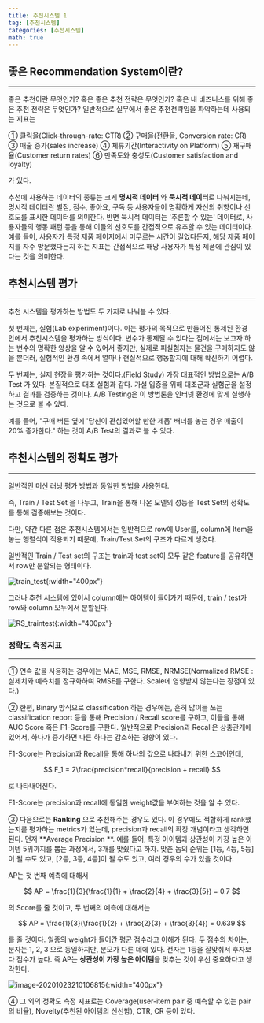 ```yaml
---
title: 추천시스템 1
tag: [추천시스템]
categories: [추천시스템]
math: true
---
```


## 좋은 Recommendation System이란?

---

좋은 추천이란 무엇인가? 혹은 좋은 추천 전략은 무엇인가? 혹은 내 비즈니스를 위해 좋은 추천 전략은 무엇인가? 일반적으로 실무에서 좋은 추천전략임을 파악하는데 사용되는 지표는

① 클릭율(Click-through-rate: CTR)
② 구매율(전환율, Conversion rate: CR)
③ 매출 증가(sales increase)
④ 체류기간(Interactivity on Platform)
⑤ 재구매율(Customer return rates)
⑥ 만족도와 충성도(Customer satisfaction and loyalty)

가 있다.

추천에 사용하는 데이터의 종류는 크게 **명시적 데이터** 와 **묵시적 데이터**로 나눠지는데, 명시적 데이터란 별점, 점수, 좋아요, 구독 등 사용자들이 명확하게 자신의 취향이나 선호도를 표시한 데이터를 의미한다. 반면 묵시적 데이터는 '추론할 수 있는' 데이터로, 사용자들의 행동 패턴 등을 통해 이들의 선호도를 간접적으로 유추할 수 있는 데이터이다. 예를 들어, 사용자가 특정 제품 페이지에서 머무르는 시간이 길었다든지, 해당 제품 페이지를 자주 방문했다든지 하는 지표는 간접적으로 해당 사용자가 특정 제품에 관심이 있다는 것을 의미한다.

## 추천시스템 평가

---

추천 시스템을 평가하는 방법도 두 가지로 나눠볼 수 있다.

첫 번째는, 실험(Lab experiment)이다. 이는 평가의 목적으로 만들어진 통제된 환경 안에서 추천시스템을 평가하는 방식이다. 변수가 통제될 수 있다는 점에서는 보고자 하는 변수의 명확한 양상을 알 수 있어서 좋지만, 실제로 피실험자는 물건을 구매하지도 않을 뿐더러, 실험적인 환경 속에서 얼마나 현실적으로 행동할지에 대해 확신하기 어렵다. 

두 번째는, 실제 현장을 평가하는 것이다.(Field Study) 가장 대표적인 방법으로는 A/B Test 가 있다. 본질적으로 대조 실험과 같다. 가설 입증을 위해 대조군과 실험군을 설정하고 결과를 검증하는 것이다. A/B Testing은 이 방법론을 인터넷 환경에 맞게 실행하는 것으로 볼 수 있다.

예를 들어, "구매 버튼 옆에 '당신이 관심있어할 만한 제품' 배너를 놓는 경우 매출이 20% 증가한다." 하는 것이 A/B Test의 결과로 볼 수 있다.  

## 추천시스템의 정확도 평가

---

일반적인 머신 러닝 평가 방법과 동일한 방법을 사용한다.

즉, Train / Test Set 을 나누고, Train을 통해 나온 모델의 성능을 Test Set의 정확도를 통해 검증해보는 것이다.

다만, 약간 다른 점은 추천시스템에서는 일반적으로 row에 User를, column에 Item을 놓는 행렬식이 적용되기 때문에, Train/Test Set의 구조가 다르게 생겼다. 

일반적인 Train / Test set의 구조는 train과 test set이 모두 같은 feature를 공유하면서 row만 분할되는 형태이다.

![train_test](https://user-images.githubusercontent.com/37925813/96999775-b5781b80-1570-11eb-9fb0-65ae204dbc33.png){:width="400px"}

그러나 추천 시스템에 있어서 column에는 아이템이 들어가기 때문에, train / test가 row와 column 모두에서 분할된다.

![RS_traintest](https://user-images.githubusercontent.com/37925813/96999769-b3ae5800-1570-11eb-85d7-f74512867094.png){:width="400px"}



### 정확도 측정지표

---

① 연속 값을 사용하는 경우에는 MAE, MSE, RMSE, NRMSE(Normalized RMSE : 실제치와 예측치를 정규화하여 RMSE를 구한다. Scale에 영향받지 않는다는 장점이 있다.)

② 한편, Binary 방식으로 classification 하는 경우에는, 흔히 많이들 쓰는 classification report 등을 통해 Precision / Recall score를 구하고, 이들을 통해 AUC Score 혹은 F1-Score를 구한다. 일반적으로 Precision과 Recall은 상충관게에 있어서, 하나가 증가하면 다른 하나는 감소하는 경향이 있다.

F1-Score는 Precision과 Recall을 통해 하나의 값으로 나타내기 위한 스코어인데,



$$
F_1 = 2\frac{precision*recall}{precision + recall}
$$



로 나타내어진다.

F1-Score는 precision과 recall에 동일한 weight값을 부여하는 것을 알 수 있다.

③ 다음으로는 **Ranking** 으로 추천해주는 경우도 있다. 이 경우에도 적합하게 rank했는지를 평가하는 metrics가 있는데, precision과 recall의 확장 개념이라고 생각하면 된다. 먼저 **Average Precision **. 예를 들어, 특정 아이템과 상관성이 가장 높은 아이템 5위까지를 뽑는 과정에서, 3개를 맞췄다고 하자. 맞춘 놈의 순위는 [1등, 4등, 5등]이 될 수도 있고, [2등, 3등, 4등]이 될 수도 있고, 여러 경우의 수가 있을 것이다. 

AP는 첫 번째 예측에 대해서



$$
AP = \frac{1}{3}(\frac{1}{1} + \frac{2}{4} + \frac{3}{5}) = 0.7
$$



의 Score를 줄 것이고, 두 번째의 예측에 대해서는



$$
AP = \frac{1}{3}(\frac{1}{2} + \frac{2}{3} + \frac{3}{4}) = 0.639
$$



를 줄 것이다. 일종의 weight가 들어간 평균 점수라고 이해가 된다. 두 점수의 차이는, 분자는 1, 2, 3 으로 동일하지만, 분모가 다른 데에 있다. 전자는 1등을 잘맞춰서 후자보다 점수가 높다. 즉 AP는 **상관성이 가장 높은 아이템**을 맞추는 것이 우선 중요하다고 생각한다. 

![image-20201023210106815](https://user-images.githubusercontent.com/37925813/97001167-e3f6f600-1572-11eb-8f74-354313819a0e.png){:width="400px"}



④ 그 외의 정확도 측정 지표로는 Coverage(user-item pair 중 예측할 수 있는 pair의 비율), Novelty(추천된 아이템의 신선함), CTR, CR 등이 있다.